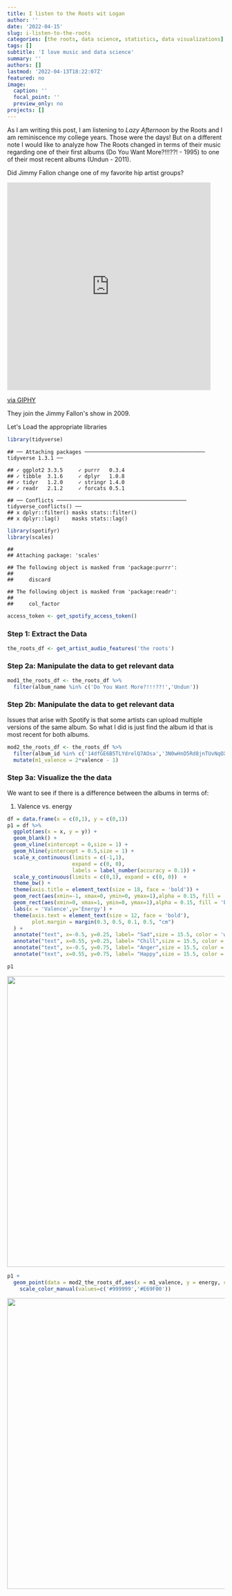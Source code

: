 ```yaml
---
title: I listen to the Roots wit Logan
author: ''
date: '2022-04-15'
slug: i-listen-to-the-roots
categories: [the roots, data science, statistics, data visualizations]
tags: []
subtitle: 'I love music and data science'
summary: ''
authors: []
lastmod: '2022-04-13T18:22:07Z'
featured: no
image:
  caption: ''
  focal_point: ''
  preview_only: no
projects: []
---
```



As I am writing this post, I am listening to *Lazy Afternoon* by the Roots and I 
am reminiscence my college years. Those were the days! But on a different note
I would like to analyze how The Roots changed in terms of  their music regarding one of their
first albums (Do You Want More?!!!??! - 1995) to one of their most recent albums (Undun  - 2011).

Did Jimmy Fallon change one of my favorite hip artist groups?


<iframe src="https://giphy.com/embed/7IiKzMst8DNU4" width="471" height="480" frameBorder="0" class="giphy-embed" allowFullScreen></iframe><p><a href="https://giphy.com/gifs/dance-boogie-7IiKzMst8DNU4">via GIPHY</a></p>


They join the Jimmy Fallon's show in 2009.

Let's Load the appropriate libraries

```r
library(tidyverse)
```

```
## ── Attaching packages ─────────────────────────────────────── tidyverse 1.3.1 ──
```

```
## ✓ ggplot2 3.3.5     ✓ purrr   0.3.4
## ✓ tibble  3.1.6     ✓ dplyr   1.0.8
## ✓ tidyr   1.2.0     ✓ stringr 1.4.0
## ✓ readr   2.1.2     ✓ forcats 0.5.1
```

```
## ── Conflicts ────────────────────────────────────────── tidyverse_conflicts() ──
## x dplyr::filter() masks stats::filter()
## x dplyr::lag()    masks stats::lag()
```

```r
library(spotifyr)
library(scales)
```

```
## 
## Attaching package: 'scales'
```

```
## The following object is masked from 'package:purrr':
## 
##     discard
```

```
## The following object is masked from 'package:readr':
## 
##     col_factor
```

```r
access_token <- get_spotify_access_token()
```

### Step 1: Extract the Data

```r
the_roots_df <- get_artist_audio_features('the roots') 
```


### Step 2a: Manipulate the data to get relevant data

```r
mod1_the_roots_df <- the_roots_df %>% 
  filter(album_name %in% c('Do You Want More?!!!??!','Undun'))
```

### Step 2b: Manipulate the data to get relevant data

Issues that arise with Spotify is that some artists can upload multiple versions
of the same album. So what I did is just find the album id that is most recent 
for both albums.


```r
mod2_the_roots_df <- the_roots_df %>% 
  filter(album_id %in% c('14dfGE6B5TLYdrelQ7AOsa','3N0wHnD5Rd8jnTUvNqOXGz')) %>% 
  mutate(m1_valence = 2*valence - 1)
```

### Step 3a: Visualize the the data

We want to see if there is a difference between the albums in terms of:

1) Valence vs. energy



```r
df = data.frame(x = c(0,1), y = c(0,1))
p1 = df %>% 
  ggplot(aes(x = x, y = y)) +
  geom_blank() +
  geom_vline(xintercept = 0,size = 1) +
  geom_hline(yintercept = 0.5,size = 1) +
  scale_x_continuous(limits = c(-1,1), 
                     expand = c(0, 0),
                     labels = label_number(accuracy = 0.1)) +
  scale_y_continuous(limits = c(0,1), expand = c(0, 0))  +
  theme_bw() +
  theme(axis.title = element_text(size = 18, face = 'bold')) +
  geom_rect(aes(xmin=-1, xmax=0, ymin=0, ymax=1),alpha = 0.15, fill = 'red') +
  geom_rect(aes(xmin=0, xmax=1, ymin=0, ymax=1),alpha = 0.15, fill = 'blue') +
  labs(x = 'Valence',y='Energy') +
  theme(axis.text = element_text(size = 12, face = 'bold'),
        plot.margin = margin(0.3, 0.5, 0.1, 0.5, "cm")
  ) +
  annotate("text", x=-0.5, y=0.25, label= "Sad",size = 15.5, color = 'white') +
  annotate("text", x=0.55, y=0.25, label= "Chill",size = 15.5, color = 'white') +
  annotate("text", x=-0.5, y=0.75, label= "Anger",size = 15.5, color = 'white') +
  annotate("text", x=0.55, y=0.75, label= "Happy",size = 15.5, color = 'white')

p1
```

<img src="{{< blogdown/postref >}}index_files/figure-html/unnamed-chunk-5-1.png" width="672" />


```r
p1 +
  geom_point(data = mod2_the_roots_df,aes(x = m1_valence, y = energy, color = album_name)) +
    scale_color_manual(values=c('#999999','#E69F00'))
```

<img src="{{< blogdown/postref >}}index_files/figure-html/unnamed-chunk-6-1.png" width="672" />

